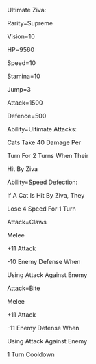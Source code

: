 Ultimate Ziva:

Rarity=Supreme

Vision=10

HP=9560

Speed=10

Stamina=10

Jump=3

Attack=1500

Defence=500

Ability=Ultimate Attacks:

Cats Take 40 Damage Per

Turn For 2 Turns When Their 

Hit By Ziva

Ability=Speed Defection:

If A Cat Is Hit By Ziva, They

Lose 4 Speed For 1 Turn

Attack=Claws

Melee

+11 Attack

-10 Enemy Defense When

Using Attack Against Enemy

Attack=Bite

Melee

+11 Attack

-11 Enemy Defense When

Using Attack Against Enemy

1 Turn Cooldown
